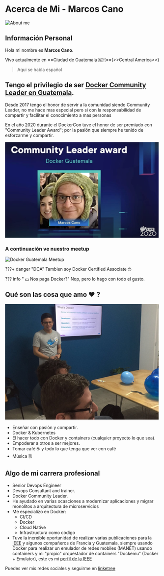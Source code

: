 # Acerca de Mi - Marcos Cano

<img src="assets/images/me.png" class="center" alt="About me" style="width:300px;">

## Información Personal
Hola mi nombre es **Marcos Cano**.

Vivo actualmente en ==Ciudad de  Guatemala 🇬🇹=={>>Central America<<}
> Aqui se habla español




## Tengo el privilegio de ser [Docker Community Leader en Guatemala](https://www.meetup.com/Docker-Guatemala).

Desde 2017 tengo el honor de servir a la comunidad siendo Community Leader, no me hace mas especial pero si con la responsabilidad de compartir y facilitar el conocimiento a mas personas

En el año 2020 durante el DockerCon tuve el honor de ser premiado con "Community Leader Award"; por la pasión que siempre he tenido de esforzarme y compartir.

<img src="assets/images/com_leader.png" class="center" alt="DockerCon CL Award" style="width:500px;">



### A continuación ve nuestro meetup
<img src="assets/images/dockergt.png" class="center" alt="Docker Guatemala Meetup" style="width:500px;">

???+ danger "DCA"
    Tambien soy Docker Certified Associate 🤓

??? info " 💵 Nos paga Docker?"
    Nop, pero lo hago con todo el gusto.

## Qué son las cosa que amo ❤️ ?

<img src="assets/images/teachdocker.png" class="center" alt="Docker" style="width:500px;">


- Enseñar con pasiòn y compartir.
- Docker & Kubernetes
- El hacer todo con Docker y containers (cualquier proyecto lo que sea).
- Empoderar a otros a ser mejores.
- Tomar café ☕️ y todo lo que tenga que ver con café
- Música 🗒


## Algo de mi carrera profesional

- Senior Devops Engineer
- Devops Consultant and trainer.
- Docker Community Leader.
- He ayudado en varias ocasciones a modernizar aplicaciones y migrar monolitos a arquitectura de microservicios
- Me especializo en Docker:
    - CI/CD
    - Docker
    - Cloud Native
    - Infrastructura como código
- Tuve la increíble oportunidad de realizar varias publicaciones para la [IEEE](https://www.ieee.org/) y algunos compañeros de Francia y Guatemala, siempre usando Docker para realizar un emulador de redes mobiles (MANET) usando containers y mi "propio" orquestador de containers "Dockemu" (Docker + Emulator), este es mi [perfil de la IEEE](https://ieeexplore.ieee.org/author/37085420823)


Puedes ver mis redes sociales y seguirme en [linketree](https://linktr.ee/marcoscano)


